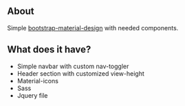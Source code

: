 ## About

Simple [bootstrap-material-design](https://fezvrasta.github.io/bootstrap-material-design/) with needed components.

## What does it have?

* Simple navbar with custom nav-toggler
* Header section with customized view-height
* Material-icons
* Sass
* Jquery file 